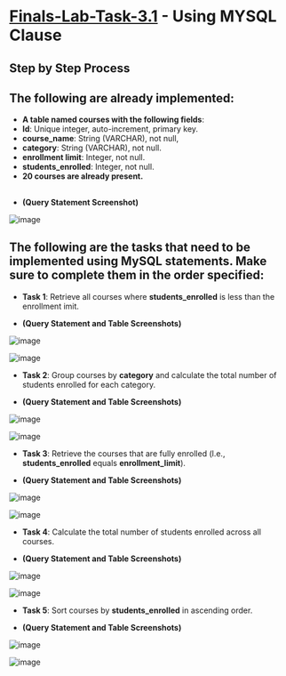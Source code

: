 # [Finals-Lab-Task-3.1](https://github.com/user-attachments/files/19895932/Finals.Task.3.Using.MYSQL.Clause.Munoz.docx) - Using MYSQL Clause

## Step by Step Process

## The following are already implemented:

- **A table named **courses** with the following fields**:
- **Id**: Unique integer, auto-increment, primary key.
- **course_name**: String (VARCHAR), not null,
- **category**: String (VARCHAR), not null.
- **enrollment limit**: Integer, not null.
- **students_enrolled**: Integer, not null.
- **20 courses are already present.**

##
- **(Query Statement Screenshot)**

![image](https://github.com/user-attachments/assets/54ee6185-44da-4673-89eb-17a9549c291d)


## The following are the tasks that need to be implemented using MySQL statements. Make sure to complete them in the order specified:
- **Task 1**: Retrieve all courses where **students_enrolled** is less than the enrollment imit.

- **(Query Statement and Table Screenshots)**

![image](https://github.com/user-attachments/assets/0ac1e0ba-bcb1-4e00-a0ac-2428b7e6240f)

![image](https://github.com/user-attachments/assets/b944b778-7c2c-476b-bc20-6a44405e8c35)


- **Task 2**: Group courses by **category** and calculate the total number of students enrolled for each category.

- **(Query Statement and Table Screenshots)**

![image](https://github.com/user-attachments/assets/794edbca-785e-4fd5-9341-9436a7befb76)

![image](https://github.com/user-attachments/assets/a93842fe-7941-4c80-bbc1-c68125ff6767)


- **Task 3**: Retrieve the courses that are fully enrolled (l.e., **students_enrolled** equals **enrollment_limit**).

- **(Query Statement and Table Screenshots)**

![image](https://github.com/user-attachments/assets/93a867f0-199f-4c0a-9fc2-512d8c66d4c5)

![image](https://github.com/user-attachments/assets/ce9e503b-86d1-42ed-b80b-6f35a12ff8cf)

- **Task 4**: Calculate the total number of students enrolled across all courses.

- **(Query Statement and Table Screenshots)**

![image](https://github.com/user-attachments/assets/54e99c9e-15e4-4c4a-a04f-243d41c3a132)

![image](https://github.com/user-attachments/assets/ffc72ab1-1307-4533-9da1-286e9e69b133)

- **Task 5**: Sort courses by **students_enrolled** in ascending order.

- **(Query Statement and Table Screenshots)**

![image](https://github.com/user-attachments/assets/44a1b593-8639-48aa-84b5-e0c155a5671e)

![image](https://github.com/user-attachments/assets/4c552245-c89a-4dac-94f8-f9da18bc1959)


